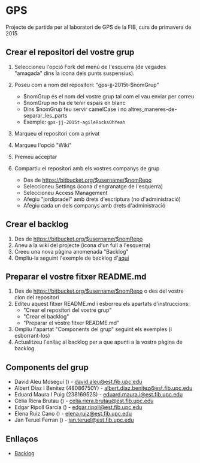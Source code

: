# GPS

Projecte de partida per al laboratori de GPS de la FIB, curs de primavera de 2015

## Crear el repositori del vostre grup

1. Seleccioneu l'opció Fork del menú de l'esquerra (de vegades "amagada" dins la icona dels punts suspensius).
2. Poseu com a nom del repositori: "gps-jj-2015t-$nomGrup"

    - $nomGrup és el nom del vostre grup tal com el vau enviar per correu
    - $nomGrup no ha de tenir espais en blanc
    - Dins $nomGrup feu servir camelCase i no altres_maneres-de-separar_les_parts
    - Exemple: `gps-jj-2015t-agileRocksOhYeah`

3. Marqueu el repositori com a privat
4. Marqueu l'opció "Wiki"
5. Premeu acceptar
6. Compartiu el repositori amb els vostres companys de grup
	- Des de https://bitbucket.org/$username/$nomRepo
	- Seleccioneu Settings (icona d'engranatge de l'esquerra)
	- Seleccioneu Access Management
	- Afegiu "jordipradel" amb drets d'escriptura (no d'administració)
	- Afegiu cada un dels companys amb drets d'administració

## Crear el backlog

1. Des de https://bitbucket.org/$username/$nomRepo
2. Aneu a la wiki del projecte (icona d'un full a l'esquerra)
3. Creeu una nova pàgina anomenada "Backlog"
4. Ompliu-la seguint l'exemple de backlog d'[aquí](https://dl.dropboxusercontent.com/u/60774636/BacklogExample.md)

## Preparar el vostre fitxer README.md

1. Des de https://bitbucket.org/$username/$nomRepo o des del vostre clon del repositori
2. Editeu aquest fitxer README.md i esborreu els apartats d'instruccions:
	- "Crear el repositori del vostre grup"
	- "Crear el backlog"
	- "Preparar el vostre fitxer README.md"
3. Ompliu l'apartat "Components del grup" seguint els exemples (i esborrant-los)
4. Actualitzeu l'enllaç al backlog per a que apunti a la vostra pàgina de backlog


## Components del grup

- David Aleu Moseguí () - david.aleu@est.fib.upc.edu
- Albert Díaz I Benitez (48086750Y) - albert.diaz.benitez@est.fib.upc.edu
- Eduard Maura I Puig (23816952S) - eduard.maura.i@est.fib.upc.edu
- Cèlia Riera Brutau  () - celia.riera.brutau@est.fib.upc.edu
- Edgar Ripoll Garcia () - edgar.ripoll@est.fib.upc.edu
- Elena Ruiz Cano () - elena.ruiz@est.fib.upc.edu
- Jan Teruel Ferran () - jan.teruel@est.fib.upc.edu

## Enllaços

- [Backlog](https://bitbucket.org/shadows7/gps-jj/wiki/Backlog)